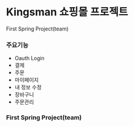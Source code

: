 # Kingsman 쇼핑몰 프로젝트

First Spring Project(team)



### 주요기능 
  - Oauth Login
  - 결제
  - 주문
  - 마이페이지
  - 내 정보 수정
  - 장바구니
  - 주문관리 
### First Spring Project(team)
